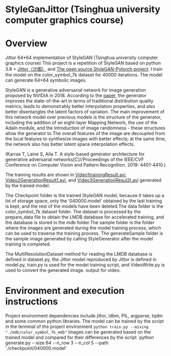 # StyleGanJittor (Tsinghua university computer graphics course)
# Overview
Jittor 64*64 implementation of StyleGAN (Tsinghua university computer graphics course)
This project is a repetition of StyleGAN based on python 3.8 + [Jittor（计图）](https://github.com/Jittor/jittor) and [The open source StyleGAN-Pytorch project](https://github.com/rosinality/style-based-gan-pytorch). I train the model on the color_symbol_7k dataset for 40000 iterations. The model can generate 64×64 symbolic images.


StyleGAN is a generative adversarial network for image generation proposed by NVIDIA in 2018. According to the [paper](https://openaccess.thecvf.com/content_CVPR_2019/html/Karras_A_Style-Based_Generator_Architecture_for_Generative_Adversarial_Networks_CVPR_2019_paper.html), the generator improves the state-of-the-art in terms of traditional distribution quality metrics, leads to demonstrably better interpolation properties, and also better disentangles the latent factors of variation. The main improvement of this network model over previous models is the structure of the generator, including the addition of an eight-layer Mapping Network, the use of the AdaIn module, and the introduction of image randomness - these structures allow the generator to The overall features of the image are decoupled from the local features to synthesize images with better effects; at the same time, the network also has better latent space interpolation effects.

(Karras T, Laine S, Aila T. A style-based generator architecture for generative adversarial networks[C]//Proceedings of the IEEE/CVF Conference on Computer Vision and Pattern Recognition. 2019: 4401-4410.)

The training results are shown in [Video1trainingResult.avi](https://github.com/SongShengyu-cn/StyleGanJittor/blob/main/Video1trainingResult.avi), [Video2GenerationResult1.avi](https://github.com/SongShengyu-cn/StyleGanJittor/blob/main/Video2GenerationResult1.avi), and [Video3GenerationResul2t.avi](https://github.com/SongShengyu-cn/StyleGanJittor/blob/main/Video3GenerationResult2.avi) generated by the trained model.

The Checkpoint folder is the trained StyleGAN model, because it takes up a lot of storage space, only the '040000.model' obtained by the last training is kept, and the rest of the models have been deleted.The data folder is the color_symbol_7k dataset folder. The dataset is processed by the prepare_data file to obtain the LMDB database for accelerated training, and the database is stored in the mdb folder.The sample folder is the folder where the images are generated during the model training process, which can be used to traverse the training process. The generateSample folder is the sample image generated by calling StyleGenerator after the model training is completed.

The MultiResolutionDataset method for reading the LMDB database is defined in dataset.py, the Jittor model reproduced by Jittor is defined in model.py, train.py is used for the model training script, and VideoWrite.py is used to convert the generated image. output for video.

# Environment and execution instructions
Project environment dependencies include jittor, ldbm, PIL, argparse, tqdm and some common python libraries.
The model can be trained by the script in the terminal of the project environment
`python train.py --mixing "./mdb/color_symbol_7k_mdb"`
Images can be generated based on the trained model and compared for their differences by the script
`python generate.py --size 64 --n_row 3 --n_col 5 --path './checkpoint/040000.model'

